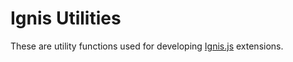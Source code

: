 # Ignis Utilities
These are utility functions used for developing
[Ignis.js](https://github.com/jluchiji/ignis) extensions.

